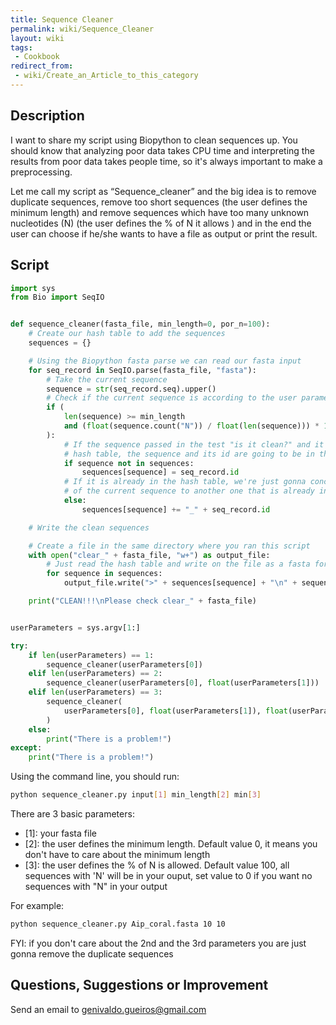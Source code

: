 ```yaml
---
title: Sequence Cleaner
permalink: wiki/Sequence_Cleaner
layout: wiki
tags:
 - Cookbook
redirect_from:
 - wiki/Create_an_Article_to_this_category
---
```


Description
-----------

I want to share my script using Biopython to clean sequences up. You
should know that analyzing poor data takes CPU time and interpreting the
results from poor data takes people time, so it's always important to
make a preprocessing.

Let me call my script as “Sequence\_cleaner” and the big idea is to
remove duplicate sequences, remove too short sequences (the user
defines the minimum length) and remove sequences which have too many
unknown nucleotides (N) (the user defines the % of N it allows ) and in
the end the user can choose if he/she wants to have a file as output or
print the result.

Script
------

``` python
import sys
from Bio import SeqIO


def sequence_cleaner(fasta_file, min_length=0, por_n=100):
    # Create our hash table to add the sequences
    sequences = {}

    # Using the Biopython fasta parse we can read our fasta input
    for seq_record in SeqIO.parse(fasta_file, "fasta"):
        # Take the current sequence
        sequence = str(seq_record.seq).upper()
        # Check if the current sequence is according to the user parameters
        if (
            len(sequence) >= min_length
            and (float(sequence.count("N")) / float(len(sequence))) * 100 <= por_n
        ):
            # If the sequence passed in the test "is it clean?" and it isn't in the
            # hash table, the sequence and its id are going to be in the hash
            if sequence not in sequences:
                sequences[sequence] = seq_record.id
            # If it is already in the hash table, we're just gonna concatenate the ID
            # of the current sequence to another one that is already in the hash table
            else:
                sequences[sequence] += "_" + seq_record.id

    # Write the clean sequences

    # Create a file in the same directory where you ran this script
    with open("clear_" + fasta_file, "w+") as output_file:
        # Just read the hash table and write on the file as a fasta format
        for sequence in sequences:
            output_file.write(">" + sequences[sequence] + "\n" + sequence + "\n")

    print("CLEAN!!!\nPlease check clear_" + fasta_file)


userParameters = sys.argv[1:]

try:
    if len(userParameters) == 1:
        sequence_cleaner(userParameters[0])
    elif len(userParameters) == 2:
        sequence_cleaner(userParameters[0], float(userParameters[1]))
    elif len(userParameters) == 3:
        sequence_cleaner(
            userParameters[0], float(userParameters[1]), float(userParameters[2])
        )
    else:
        print("There is a problem!")
except:
    print("There is a problem!")
```

Using the command line, you should run:

``` bash
python sequence_cleaner.py input[1] min_length[2] min[3]
```

There are 3 basic parameters:

-   \[1\]: your fasta file
-   \[2\]: the user defines the minimum length. Default value 0, it means you
    don't have to care about the minimum length
-   \[3\]: the user defines the % of N is allowed. Default value 100, all
    sequences with 'N' will be in your ouput, set value to 0 if you want no
    sequences with "N" in your output

For example:

``` bash
python sequence_cleaner.py Aip_coral.fasta 10 10
```

FYI: if you don't care about the 2nd and the 3rd parameters you are just
gonna remove the duplicate sequences

Questions, Suggestions or Improvement
-------------------------------------

Send an email to <genivaldo.gueiros@gmail.com>
